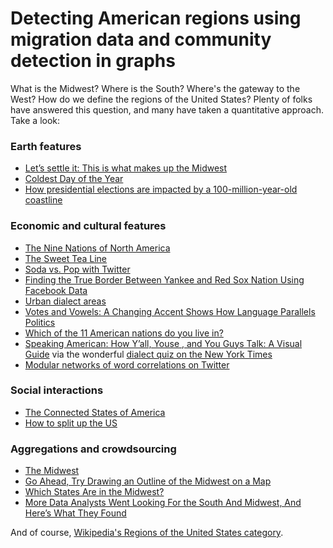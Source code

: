 # Detecting American regions using migration data and community detection in graphs

What is the Midwest? Where is the South? Where's the gateway to the West? How do we define the regions of the United States? Plenty of folks have answered this question, and many have taken a quantitative approach. Take a look:

### Earth features
* [Let’s settle it: This is what makes up the Midwest](https://www.twincities.com/2016/01/29/this-is-whats-in-the-midwest-2/)
* [Coldest Day of the Year](https://www.ncdc.noaa.gov/sites/default/files/Contiguous-US-Climatological-Coldest-Day-of-the-Year-Map.jpg)
* [How presidential elections are impacted by a 100-million-year-old coastline](http://www.deepseanews.com/2012/06/how-presidential-elections-are-impacted-by-a-100-million-year-old-coastline/)

### Economic and cultural features
* [The Nine Nations of North America](https://en.wikipedia.org/wiki/The_Nine_Nations_of_North_America)
* [The Sweet Tea Line](https://bigthink.com/strange-maps/317-tea-as-a-northsouth-litmus-test)
* [Soda vs. Pop with Twitter](http://blog.echen.me/2012/07/06/soda-vs-pop-with-twitter/)
* [Finding the True Border Between Yankee and Red Sox Nation Using Facebook Data](https://harvardsportsanalysis.wordpress.com/2012/08/17/finding-the-true-border-between-yankee-and-red-sox-nation-using-facebook-data/)
* [Urban dialect areas](https://www.ling.upenn.edu/phono_atlas/NationalMap/NatMap1.html)
* [Votes and Vowels: A Changing Accent Shows How Language Parallels Politics](http://blogs.discovermagazine.com/crux/2012/03/28/votes-and-vowels-a-changing-accent-shows-how-language-parallels-politics/)
* [Which of the 11 American nations do you live in?](https://www.washingtonpost.com/blogs/govbeat/wp/2013/11/08/which-of-the-11-american-nations-do-you-live-in/)
* [Speaking American: How Y’all, Youse , and You Guys Talk: A Visual Guide](https://hmhbooks.com/shop/books/Speaking-American/9780544703391) via the wonderful [dialect quiz on the New York Times](https://www.nytimes.com/interactive/2014/upshot/dialect-quiz-map.html)
* [Modular networks of word correlations on Twitter](https://www.ncbi.nlm.nih.gov/pmc/articles/PMC3492865/figure/f2/)

### Social interactions
* [The Connected States of America](http://senseable.mit.edu/csa/)
* [How to split up the US](https://petewarden.com/2010/02/06/how-to-split-up-the-us/)

### Aggregations and crowdsourcing
* [The Midwest](http://www.radicalcartography.net/index.html?midwest)
* [Go Ahead, Try Drawing an Outline of the Midwest on a Map](https://www.citylab.com/design/2013/07/go-ahead-try-drawing-outline-midwest-map/6208/)
* [Which States Are in the Midwest?](https://fivethirtyeight.com/features/what-states-are-in-the-midwest/)
* [More Data Analysts Went Looking For the South And Midwest, And Here’s What They Found](https://fivethirtyeight.com/features/more-data-analysts-went-looking-for-the-south-and-midwest-and-heres-what-they-found/)

And of course, [Wikipedia's Regions of the United States category](https://en.wikipedia.org/wiki/Category:Regions_of_the_United_States).
